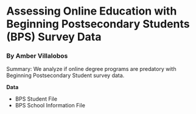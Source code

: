 # Assessing Online Education with Beginning Postsecondary Students (BPS) Survey Data

### By Amber Villalobos

Summary: We analyze if online degree programs are predatory with Beginning Postsecondary Student survey data.

**Data**
  - BPS Student File
  - BPS School Information File
